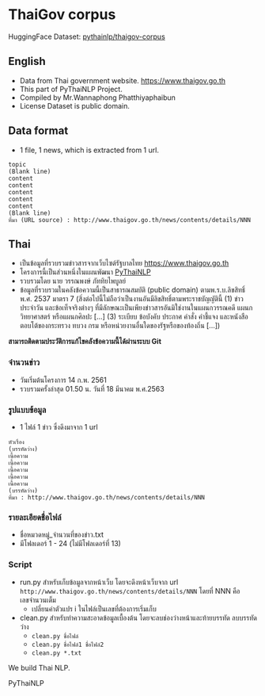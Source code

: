 # ThaiGov corpus

HuggingFace Dataset: [pythainlp/thaigov-corpus](https://huggingface.co/datasets/pythainlp/thaigov-corpus)

## English
- Data from Thai government website. https://www.thaigov.go.th
- This part of PyThaiNLP Project.
- Compiled by Mr.Wannaphong Phatthiyaphaibun
- License Dataset is public domain.

## Data format

- 1 file, 1 news, which is extracted from 1 url.

```
topic
(Blank line)
content
content
content
content
content
(Blank line)
ที่มา (URL source) : http://www.thaigov.go.th/news/contents/details/NNN
```

## Thai
- เป็นข้อมูลที่รวบรวมข่าวสารจากเว็บไซต์รัฐบาลไทย https://www.thaigov.go.th
- โครงการนี้เป็นส่วนหนึ่งในแผนพัฒนา [PyThaiNLP](https://github.com/PyThaiNLP/)
- รวบรวมโดย นาย วรรณพงษ์  ภัททิยไพบูลย์
- ข้อมูลที่รวบรวมในคลังข้อความนี้เป็นสาธารณสมบัติ (public domain) ตามพ.ร.บ.ลิขสิทธิ์ พ.ศ. 2537 มาตรา 7 (สิ่งต่อไปนี้ไม่ถือว่าเป็นงานอันมีลิขสิทธิ์ตามพระราชบัญญัตินี้ (1) ข่าวประจำวัน และข้อเท็จจริงต่างๆ ที่มีลักษณะเป็นเพียงข่าวสารอันมิใช่งานในแผนกวรรณคดี แผนกวิทยาศาสตร์ หรือแผนกศิลปะ [...] (3) ระเบียบ ข้อบังคับ ประกาศ คำสั่ง คำชี้แจง และหนังสือตอบโต้ของกระทรวง ทบวง กรม หรือหน่วยงานอื่นใดของรัฐหรือของท้องถิ่น [...])

**สามารถติดตามประวัติการแก้ไขคลังข้อความนี้ได้ผ่านระบบ Git**

### จำนวนข่าว

- วันเริ่มต้นโครงการ 14 ก.พ. 2561
- รวบรวมครั้งล่าสุด 01.50 น. วันที่ 18 มีนาคม พ.ศ.2563

### รูปแบบข้อมูล

- 1 ไฟล์ 1 ข่าว ซึ่งดึงมาจาก 1 url

```
หัวเรื่อง
(บรรทัดว่าง)
เนื้อความ
เนื้อความ
เนื้อความ
เนื้อความ
เนื้อความ
(บรรทัดว่าง)
ที่มา : http://www.thaigov.go.th/news/contents/details/NNN
```

### รายละเอียดชื่อไฟล์

- ชื่อหมวดหมู่_จำนวนที่ของข่าว.txt
- มีโฟลเดอร์ 1 - 24 (ไม่มีโฟลเดอร์ที่ 13)

### Script

- run.py สำหรับเก็บข้อมูลจากหน้าเว็บ โดยจะดึงหน้าเว็บจาก url ```http://www.thaigov.go.th/news/contents/details/NNN``` โดยที่ NNN คือเลขจำนวนเต็ม
    - เปลี่ยนค่าตัวแปร i ในไฟล์เป็นเลขที่ต้องการเริ่มเก็บ
- clean.py สำหรับทำความสะอาดข้อมูลเบื้องต้น โดยจะลบช่องว่างหน้าและท้ายบรรทัด ลบบรรทัดว่าง
    - ```clean.py ชื่อไฟล์```
    - ```clean.py ชื่อไฟล์1 ชื่อไฟล์2```
    - ```clean.py *.txt```



We build Thai NLP.

PyThaiNLP
